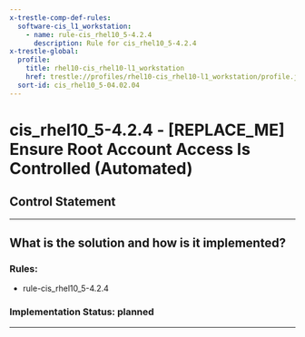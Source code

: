 ```yaml
---
x-trestle-comp-def-rules:
  software-cis_l1_workstation:
    - name: rule-cis_rhel10_5-4.2.4
      description: Rule for cis_rhel10_5-4.2.4
x-trestle-global:
  profile:
    title: rhel10-cis_rhel10-l1_workstation
    href: trestle://profiles/rhel10-cis_rhel10-l1_workstation/profile.json
  sort-id: cis_rhel10_5-04.02.04
---
```


# cis_rhel10_5-4.2.4 - \[REPLACE_ME\] Ensure Root Account Access Is Controlled (Automated)

## Control Statement

______________________________________________________________________

## What is the solution and how is it implemented?

<!-- For implementation status enter one of: implemented, partial, planned, alternative, not-applicable -->

<!-- Note that the list of rules under ### Rules: is read-only and changes will not be captured after assembly to JSON -->

<!-- Add control implementation description here for control: cis_rhel10_5-4.2.4 -->

### Rules:

  - rule-cis_rhel10_5-4.2.4

### Implementation Status: planned

______________________________________________________________________
